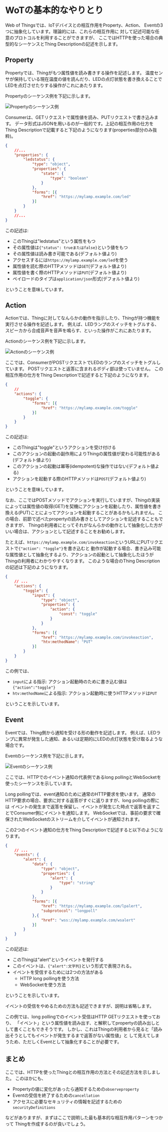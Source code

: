 # WoTの基本的なやりとり

Web of Thingsでは、IoTデバイスとの相互作用をProperty、Action、
Eventの3つに抽象化しています。理論的には、これらの相互作用に
対して記述可能な任意のプロトコルを利用することができますが、
ここではHTTPを使った場合の典型的なシーケンスとThing Descriptionの記述を示します。

## Property

Propertyでは、Thingがもつ属性値を読み書きする操作を記述します。
温度センサが保持している現在温度の値を読んだり、LEDの点灯状態を書き換えることで
LEDを点灯させたりする操作がこれにあたります。

Propertyのシーケンス例を下記に示します。

![Propertyのシーケンス例](images/seq-property.svg)

Consumerは、GETリクエストで属性値を読み、PUTリクエストで書き込みます。
データ形式はJSONを用いるのが一般的です。上記の相互作用の仕方を
Thing Descriptionで記載すると下記のようになります(properties部分のみ抜粋)。

```JSON
{
    //...
    "properties": {
        "ledstatus": {
            "type": "object",
            "properties": {
                "state": {
                    "type": "boolean"
                }
            },
            "forms": [{
                "href": "https://mylamp.example.com/led"
            }]
        }
    }
    //...
}

```
この記述は:
- このThingは"ledstatus"という属性をもつ
- その属性値は`{"status": trueまたはfalse}`という値をもつ
- その属性値は読み書き可能である(デフォルト値より)
- アクセスするには`https://mylamp.example.com/led`を使う
- 属性値を読む際のHTTPメソッドは`GET`(デフォルト値より)
- 属性値を書く際のHTTPメソッドは`PUT`(デフォルト値より)
- ペイロードのタイプは`application/json`形式(デフォルト値より)

ということを意味しています。


## Action

Actionでは、Thingに対してなんらかの動作を指示したり、Thingが持つ機能を実行させる操作を記述します。
例えば、LEDランプのスイッチをトグルする、スピーカから合成音声を音声を鳴らす、といった操作がこれにあたります。

Actionのシーケンス例を下記に示します。

![Actionのシーケンス例](images/seq-action.svg)

ここでは、ConsumerがPOSTリクエストでLEDのランプのスイッチをトグルしています。
POSTリクエストと返答に含まれるボディ部は使っていません。
この相互作用の仕方をThing Descriptionで記述すると下記のようになります。

```JSON
{
    //
    "actions": {
        "toggle": {
            "forms": [{
                "href": "https://mylamp.example.com/toggle"
            }]
        }
    }
}

```
この記述は:
- このThingは"toggle"というアクションを受け付ける
- このアクションの起動の副作用によりThingの属性値が変わる可能性がある(デフォルト値より)
- このアクションの起動は冪等(idempotent)な操作ではない(デフォルト値よる)
- アクションを起動する際のHTTPメソッドは`POST`(デフォルト値より)

ということを意味しています。

なお、ここではPOSTメソッドでアクションを実行していますが、Thingの実装によっては属性値の取得(GET)を契機にアクションを起動したり、属性値を書き換える(PUT)ことによってアクションを起動することがあるかもしれません。
この場合、前節で述べたpropertyの読み書きとしてアクションを記述することもできますが、
Thingの利用者にとってそれがなんらかの動作として抽象化した方がいい場合は、アクションとして記述することをお勧めします。

たとえば、`https://mylamp.example.com/invokeaction`というURLにPUTリクエストで`{"action": "toggle"}`を書き込むと
動作が起動する場合、書き込み可能な属性値として抽象化するより、アクションの起動として抽象化したほうが
Thingの利用者にわかりやすくなります。
このような場合のThing Descriptionの記述は下記のようになります。
```JSON
{
    // ...
    "actions": {
        "toggle": {
            "input": {
                "type": "object",
                "properties": {
                    "action": {
                        "const": "toggle"
                    }
                }
            },
            "forms": [{
                "href": "https://mylamp.example.com/invokeaction",
                "htv:methodName": "PUT"
            }]
        }
    }
}
```

この例では、
- `input`による指示: アクション起動時のために書き込む値は`{"action":"toggle"}`
- `htv:methodName`による指示: アクション起動時に使うHTTPメソッドは`PUT`

ということを示しています。

## Event

Eventでは、Thing側から通知を受ける形の動作を記述します。
例えば、LEDランプに異常が発生した通知、あるいは定期的にLEDの点灯状態を受け取るような場合です。

Eventのシーケンス例を下記に示します。

![Eventのシーケンス例](images/seq-event.svg)

ここでは、HTTPでのイベント通知の代表例であるlong pollingとWebSocketを使ったシーケンスを示しています。

Long pollingでは、event通知のために通常のHTTP要求を使います。
通常のHTTP要求の場合、要求に対する返答がすぐに返りますが、long pollingの際には
イベントの発生まで返答を保留し、イベントが発生じた時点で返答を返すことでConsumer側にイベントを通知します。
WebSocketでは、事前の要求で確保されたWebSocketのストリームを介してイベントが通知されます。

この2つのイベント通知の仕方をThing Descriptionで記述すると以下のようになります。

```JSON
{
    // ...
    "events": {
        "alert": {
            "data": {
                "type": "object",
                "properties": {
                    "alert": {
                        "type": "string"
                    }
                }
            },
            "forms": [{
                "href": "https://mylamp.example.com/lpalert",
                "subprotocol": "longpoll"
            },{
                "href": "wss://mylamp.example.com/wsalert"
            }]
        }
    }
}
```
この記述は:
- このThingは"alert"というイベントを発行する
- このイベントは、`{"alert":文字列}`という形式で表現される。
- イベントを受信するためには2つの方法がある
  - HTTP long pollingを使う方法
  - WebSocketを使う方法

ということを示しています。

イベントの受信をやめるための方法も記述できますが、説明は省略します。

この例では、long pollingでのイベント受信はHTTP GETリクエストを使っており、
「イベント」という属性値を読み出す、と解釈してpropertyの読み出しとして書くこともできそうです。
しかし、これはThingの利用者から見ると「読み出そうとしてもイベントが発生するまで返答がない属性値」と
して見えてしまうため、ただしくEventとして抽象化することが必要です。

## まとめ
ここでは、HTTPを使ったThingとの相互作用の方法とその記述方法を示しました。
このほかにも、
- Propertyの値に変化があったら通知するための`observeproperty`
- Eventの受信を終了するための`cancellation`
- アクセスに必要なセキュリティの情報を記述するための`securityDefinitions`

などがありますが、まずはここで説明した最も基本的な相互作用パターンをつかって
Thingを作成するのが良いでしょう。

